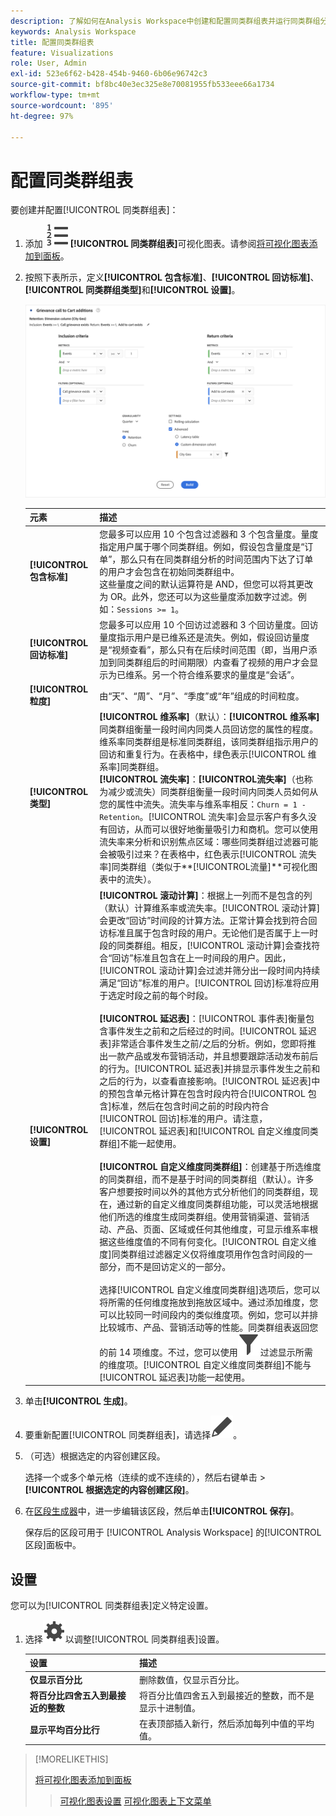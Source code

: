 ```yaml
---
description: 了解如何在Analysis Workspace中创建和配置同类群组表并运行同类群组分析报表。
keywords: Analysis Workspace
title: 配置同类群组表
feature: Visualizations
role: User, Admin
exl-id: 523e6f62-b428-454b-9460-6b06e96742c3
source-git-commit: bf8bc40e3ec325e8e70081955fb533eee66a1734
workflow-type: tm+mt
source-wordcount: '895'
ht-degree: 97%

---
```


# 配置同类群组表

要创建并配置[!UICONTROL 同类群组表]：

1. 添加 ![TextNumbered](/help/assets/icons/TextNumbered.svg) **[!UICONTROL 同类群组表]**&#x200B;可视化图表。请参阅[将可视化图表添加到面板](../freeform-analysis-visualizations.md#add-visualizations-to-a-panel)。

1. 按照下表所示，定义&#x200B;**[!UICONTROL 包含标准]**、**[!UICONTROL 回访标准]**、**[!UICONTROL 同类群组类型]**&#x200B;和&#x200B;**[!UICONTROL 设置]**。

   ![配置同类群组表](assets/cohort-configure.png)

   | 元素 | 描述 |
   |--- |--- |
   | **[!UICONTROL 包含标准]** | 您最多可以应用 10 个包含过滤器和 3 个包含量度。量度指定用户属于哪个同类群组。例如，假设包含量度是“订单”，那么只有在同类群组分析的时间范围内下达了订单的用户才会包含在初始同类群组中。<br>这些量度之间的默认运算符是 AND，但您可以将其更改为 OR。此外，您还可以为这些量度添加数字过滤。例如：`Sessions >= 1`。</br> |
   | **[!UICONTROL 回访标准]** | 您最多可以应用 10 个回访过滤器和 3 个回访量度。回访量度指示用户是已维系还是流失。例如，假设回访量度是“视频查看”，那么只有在后续时间范围（即，当用户添加到同类群组后的时间期限）内查看了视频的用户才会显示为已维系。另一个符合维系要求的量度是“会话”。 |
   | **[!UICONTROL 粒度]** | 由“天”、“周”、“月”、“季度”或“年”组成的时间粒度。 |
   | **[!UICONTROL 类型]** | **[!UICONTROL 维系率]**（默认）：**[!UICONTROL 维系率]**&#x200B;同类群组衡量一段时间内同类人员回访您的属性的程度。维系率同类群组是标准同类群组，该同类群组指示用户的回访和重复行为。在表格中，绿色表示[!UICONTROL 维系率]同类群组。<br>**[!UICONTROL 流失率&#x200B;]**：**[!UICONTROL &#x200B;流失率&#x200B;]**（也称为减少或流失）同类群组衡量一段时间内同类人员如何从您的属性中流失。流失率与维系率相反：`Churn = 1 - Retention`。[!UICONTROL 流失率]会显示客户有多久没有回访，从而可以很好地衡量吸引力和商机。您可以使用流失率来分析和识别焦点区域：哪些同类群组过滤器可能会被吸引过来？在表格中，红色表示[!UICONTROL 流失率]同类群组（类似于**[!UICONTROL &#x200B;流量&#x200B;]**可视化图表中的流失）。</br> |
   | **[!UICONTROL 设置]** | **[!UICONTROL 滚动计算]**：根据上一列而不是包含的列（默认）计算维系率或流失率。[!UICONTROL 滚动计算]会更改“回访”时间段的计算方法。正常计算会找到符合回访标准且属于包含时段的用户。无论他们是否属于上一时段的同类群组。相反，[!UICONTROL 滚动计算]会查找符合“回访”标准且包含在上一时间段的用户。因此，[!UICONTROL 滚动计算]会过滤并筛分出一段时间内持续满足“回访”标准的用户。[!UICONTROL 回访]标准将应用于选定时段之前的每个时段。</br><br>**[!UICONTROL 延迟表&#x200B;]**：[!UICONTROL 事件表]衡量包含事件发生之前和之后经过的时间。[!UICONTROL 延迟表]非常适合事件发生之前/之后的分析。例如，您即将推出一款产品或发布营销活动，并且想要跟踪活动发布前后的行为。[!UICONTROL 延迟表]并排显示事件发生之前和之后的行为，以查看直接影响。[!UICONTROL 延迟表]中的预包含单元格计算在包含时段内符合[!UICONTROL 包含]标准，然后在包含时间之前的时段内符合[!UICONTROL 回访]标准的用户。请注意，[!UICONTROL 延迟表]和[!UICONTROL 自定义维度同类群组]不能一起使用。</br><br>**[!UICONTROL 自定义维度同类群组]**：创建基于所选维度的同类群组，而不是基于时间的同类群组（默认）。许多客户想要按时间以外的其他方式分析他们的同类群组，现在，通过新的自定义维度同类群组功能，可以灵活地根据他们所选的维度生成同类群组。使用营销渠道、营销活动、产品、页面、区域或任何其他维度，可显示维系率根据这些维度值的不同有何变化。[!UICONTROL 自定义维度]同类群组过滤器定义仅将维度项用作包含时间段的一部分，而不是回访定义的一部分。</br><br>选择[!UICONTROL 自定义维度同类群组]选项后，您可以将所需的任何维度拖放到拖放区域中。通过添加维度，您可以比较同一时间段内的类似维度项。例如，您可以并排比较城市、产品、营销活动等的性能。同类群组表返回您的前 14 项维度。不过，您可以使用![过滤器](/help/assets/icons/Filter.svg)过滤显示所需的维度项。[!UICONTROL 自定义维度同类群组]不能与[!UICONTROL 延迟表]功能一起使用。</br> |

1. 单击&#x200B;**[!UICONTROL 生成]**。
1. 要重新配置[!UICONTROL 同类群组表]，请选择![编辑](/help/assets/icons/Edit.svg)。

1. （可选）根据选定的内容创建区段。

   选择一个或多个单元格（连续的或不连续的），然后右键单击 > **[!UICONTROL 根据选定的内容创建区段]**。


1. 在[区段生成器](/help/components/segmentation/segmentation-workflow/seg-build.md)中，进一步编辑该区段，然后单击&#x200B;**[!UICONTROL 保存]**。

   保存后的区段可用于 [!UICONTROL Analysis Workspace] 的[!UICONTROL 区段]面板中。

## 设置

您可以为[!UICONTROL 同类群组表]定义特定设置。

1. 选择![设置](/help/assets/icons/Setting.svg)以调整[!UICONTROL 同类群组表]设置。

   | 设置 | 描述 |
   |---|---|
   | **仅显示百分比** | 删除数值，仅显示百分比。 |
   | **将百分比四舍五入到最接近的整数** | 将百分比值四舍五入到最接近的整数，而不是显示十进制值。 |
   | **显示平均百分比行** | 在表顶部插入新行，然后添加每列中值的平均值。 |


>[!MORELIKETHIS]
>
>[将可视化图表添加到面板](/help/analyze/analysis-workspace/visualizations/freeform-analysis-visualizations.md#add-visualizations-to-a-panel)
>>[可视化图表设置](/help/analyze/analysis-workspace/visualizations/freeform-analysis-visualizations.md#settings)
>>[可视化图表上下文菜单](/help/analyze/analysis-workspace/visualizations/freeform-analysis-visualizations.md#context-menu)
>

